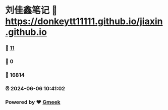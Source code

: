 # 刘佳鑫笔记 :link: https://donkeytt11111.github.io/jiaxin.github.io 
### :page_facing_up: [11](https://donkeytt11111.github.io/jiaxin.github.io/tag.html) 
### :speech_balloon: 0 
### :hibiscus: 16814 
### :alarm_clock: 2024-06-06 10:41:02 
### Powered by :heart: [Gmeek](https://github.com/Meekdai/Gmeek)
